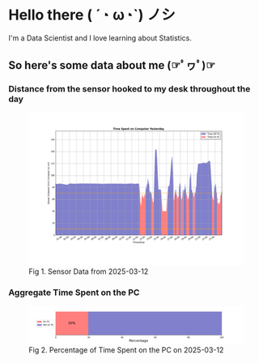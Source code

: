 
# Hello there ( ´◔ ω◔`) ノシ

I'm a Data Scientist and I love learning about Statistics.

## So here's some data about me (☞ﾟヮﾟ)☞


### Distance from the sensor hooked to my desk throughout the day
<figure>
  <picture>
    <source media="(prefers-color-scheme: dark)" srcset="Pi/readme/graphs/lineplot/dark-plot-2025-03-12.png">
    <source media="(prefers-color-scheme: light)" srcset="Pi/readme/graphs/lineplot/light-plot-2025-03-12.png">
    <img alt="Shows a black logo in light color mode and a white one in dark color mode." src="Pi/readme/graphs/lineplot/light-plot-2025-03-12.png">
  </picture>
  <figcaption>Fig 1. Sensor Data from 2025-03-12</figcaption>
</figure>



### Aggregate Time Spent on the PC
<figure>
  <picture>
    <source media="(prefers-color-scheme: dark)" srcset="Pi/readme/graphs/barplot/dark-plot-2025-03-12.png">
    <source media="(prefers-color-scheme: light)" srcset="Pi/readme/graphs/barplot/light-plot-2025-03-12.png">
    <img alt="Shows a black logo in light color mode and a white one in dark color mode." src="Pi/readme/graphs/barplot/light-plot-2025-03-12.png">
  </picture>
  <figcaption>Fig 2. Percentage of Time Spent on the PC on 2025-03-12</figcaption>
</figure>
